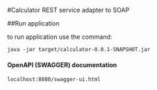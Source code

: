 #Calculator 
REST service adapter to SOAP

##Run application

to run application use the command:

`java -jar target/calculator-0.0.1-SNAPSHOT.jar`

#### OpenAPI (SWAGGER) documentation
`localhost:8080/swagger-ui.html`

